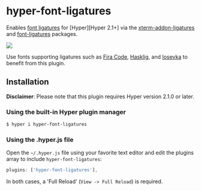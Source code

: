 hyper-font-ligatures
====================

Enables [font ligatures][font ligatures] for [Hyper][Hyper 2.1+]
via the [xterm-addon-ligatures][xterm-addon-ligatures] and 
[font-ligatures][font-ligatures] packages.

![](https://raw.githubusercontent.com/tolbertam/hyper-font-ligatures/master/images/preview.png)

Use fonts supporting ligatures such as [Fira Code][Fira Code],
[Hasklig][Hasklig], and [Iosevka][Iosevka] to benefit from this plugin.

## Installation

**Disclaimer**: Please note that this plugin requires Hyper version 2.1.0
or later.

### Using the built-in Hyper plugin manager
```bash
$ hyper i hyper-font-ligatures
```

### Using the .hyper.js file
Open the `~/.hyper.js` file using your favorite text editor and edit the
plugins array to include `hyper-font-ligatures`:
```js
plugins: ['hyper-font-ligatures'],
```

In both cases, a 'Full Reload' (`View -> Full Reload`) is required.

[font ligatures]: https://www.hanselman.com/blog/MonospacedProgrammingFontsWithLigatures.aspx
[font-ligatures]: https://github.com/princjef/font-ligatures
[xterm-addon-ligatures]: https://github.com/xtermjs/xterm-addon-ligatures
[xterm.js]: https://github.com/xtermjs/xterm.js
[Fira Code]: https://github.com/tonsky/FiraCode
[Hasklig]: https://github.com/i-tu/Hasklig
[Hyper]: https://hyper.is
[Iosevka]: https://github.com/be5invis/Iosevka
[#3178]: https://github.com/zeit/hyper/pull/3178
